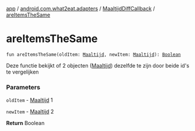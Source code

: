 [app](../../index.md) / [android.com.what2eat.adapters](../index.md) / [MaaltijdDiffCallback](index.md) / [areItemsTheSame](./are-items-the-same.md)

# areItemsTheSame

`fun areItemsTheSame(oldItem: `[`Maaltijd`](../../android.com.what2eat.model/-maaltijd/index.md)`, newItem: `[`Maaltijd`](../../android.com.what2eat.model/-maaltijd/index.md)`): `[`Boolean`](https://kotlinlang.org/api/latest/jvm/stdlib/kotlin/-boolean/index.html)

Deze functie bekijkt of 2 objecten ([Maaltijd](../../android.com.what2eat.model/-maaltijd/index.md)) dezelfde te zijn door beide id's te vergelijken

### Parameters

`oldItem` - [Maaltijd](../../android.com.what2eat.model/-maaltijd/index.md) 1

`newItem` - [Maaltijd](../../android.com.what2eat.model/-maaltijd/index.md) 2

**Return**
Boolean

